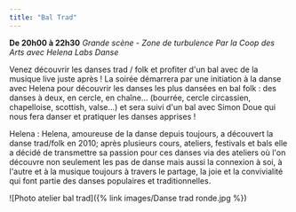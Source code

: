 ```yaml
---
title: "Bal Trad"
---
```

**De 20h00 à 22h30**
_Grande scène - Zone de turbulence_
_Par la Coop des Arts avec Helena Labs Danse_


Venez découvrir les danses trad / folk et profiter d'un bal avec de la musique live juste après ! 
La soirée démarrera par une initiation à la danse avec Helena pour découvrir les danses les plus dansées en bal folk : des danses à deux, en cercle, en chaîne... (bourrée, cercle circassien, chapelloise, scottish, valse...) et sera suivi d'un bal avec Simon Doue qui nous fera danser et pratiquer les danses apprises ! 

Helena : Helena, amoureuse de la danse depuis toujours, a découvert la danse trad/folk en 2010; après plusieurs cours, ateliers, festivals et bals elle a décidé de transmettre sa passion pour ces danses via des ateliers où l'on découvre non seulement les pas de danse mais aussi la connexion à soi, à l'autre et à la musique toujours à travers le partage, la joie et la convivialité qui font partie des danses populaires et traditionnelles.

![Photo atelier bal trad]({% link images/Danse trad ronde.jpg %})